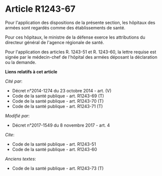 # Article R1243-67

Pour l'application des dispositions de la présente section, les hôpitaux des armées sont regardés comme des établissements de
santé. 

Pour ces hôpitaux, le ministre de la défense exerce les attributions du directeur général de l'agence régionale de santé. 

Pour l'application des articles R. 1243-51 et R. 1243-60, la lettre requise est signée par le médecin-chef de l'hôpital des
armées déposant la déclaration ou la demande.

**Liens relatifs à cet article**

_Cité par_:

  - Décret n°2014-1274 du 23 octobre 2014 - art. (V)
  - Code de la santé publique - art. R1243-69 (T)
  - Code de la santé publique - art. R1243-70 (T)
  - Code de la santé publique - art. R1243-71 (T)

_Modifié par_:

  - Décret n°2017-1549 du 8 novembre 2017 - art. 4

_Cite_:

  - Code de la santé publique - art. R1243-51
  - Code de la santé publique - art. R1243-60

_Anciens textes_:

  - Code de la santé publique - art. R1243-73 (T)
